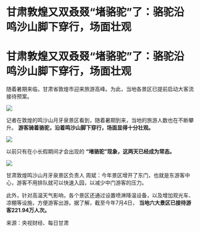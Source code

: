 # 甘肃敦煌又双叒叕“堵骆驼”了：骆驼沿鸣沙山脚下穿行，场面壮观

# 甘肃敦煌又双叒叕“堵骆驼”了：骆驼沿鸣沙山脚下穿行，场面壮观

随着暑期来临，甘肃省敦煌市迎来旅游高峰。为此，当地各景区已提前启动大客流接待预案。

![](https://inews.gtimg.com/om_bt/OK9ZxaouyRIn5gZGVieQCYQh18AE0Wx1cBBZhlGUDtwSEAA/1000)

记者在敦煌的鸣沙山月牙泉景区看到，随着暑期到来，当地的旅游人数也在不断攀升。 **游客骑着骆驼，沿着鸣沙山脚下穿行，场面显得十分壮观。**

![](https://inews.gtimg.com/om_bt/OqkbLySj9hBd-2lM5UICJplS29f0fy13_nXAMGD5r-DEsAA/1000)

以前只有在小长假期间才会出现的 **“堵骆驼”现象，这两天已经成为常态。**

![](https://inews.gtimg.com/om_bt/OYI9rPg7HyjQHNKRV5os6K-WPhg5IJPLh0pgw9NyrcqI0AA/1000)

甘肃敦煌鸣沙山月牙泉景区负责人 周斌：今年景区增开了东门，也就是东游客中心，游客不用排队就可以快速入园，以减少中门游客的压力。

此外，针对高温天气影响，各个景区还通过设置喷淋降温设备，以及增加观光车、凉棚等设施，方便游客出游。据了解，截至今年7月4日，
**当地六大景区已接待游客221.94万人次。**

来源：央视财经、每日甘肃

